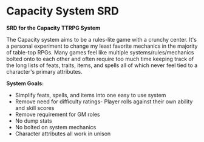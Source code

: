 # Capacity System SRD
**SRD for the Capacity TTRPG System**

The Capacity system aims to be a rules-lite game with a crunchy center. It's a personal experiment to change my least favorite mechanics in the majority of table-top RPGs. Many games feel like multiple systems/rules/mechanics bolted onto to each other and often require too much time keeping track of the long lists of feats, traits, items, and spells all of which never feel tied to a character's primary attributes.


**System Goals:**

- Simplify feats, spells, and items into one easy to use system
- Remove need for difficulty ratings- Player rolls against their own ability and skill scores
- Remove requirement for GM roles
- No dump stats
- No bolted on system mechanics
- Character attributes all work in unison
